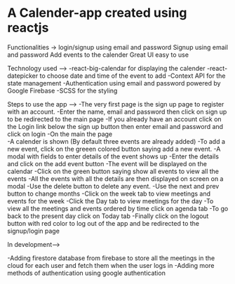 # A Calender-app created using reactjs

Functionalities -> 
login/signup using email and password 
Signup using email and password 
Add events to the calender 
Great UI easy to use 

Technology used --> 
-react-big-calendar for displaying the calender 
-react-datepicker to choose date and time of the event to add 
-Context API for the state management 
-Authentication using email and password powered by Google Firebase 
-SCSS for the styling 
 
Steps to use the app -->
-The very first page is the sign up page to register with an account. 
-Enter the name, email and password then click on sign up to be redirected to the main page 
-If you already have an account click on the Login link below the sign up button then enter email and password and click on login 
-On the main the page  
    -A calender is shown (By default three events are already added) 
    -To add a new event, click on the greeen colored button saying add a new event. 
    -A modal with fields to enter details of the event shows up 
    -Enter the details and click on the add event button 
    -The event will be displayed on the calendar 
    -Click on the green button saying show all events to view all the events
    -All the events with all the details are then displayed on screen on a modal
    -Use the delete button to delete any event.
    -Use the next and prev button to change months
    -Click on the week tab to view meetings and events for the week
    -Click the Day tab to view meetings for the day
    -To view all the meetings and events ordered by time click on agenda tab
    -To go back to the  present day click on Today tab
    -Finally click on the logout button with red color to log out of the app and be redirected to the signup/login page

In development-->

-Adding firestore database from firebase to store all the meetings in the cloud for each user and fetch them when the user logs in
-Adding more methods of authentication using google authentication



